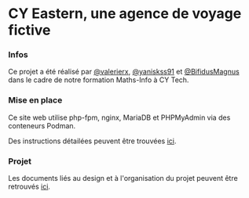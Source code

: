 # CY Eastern, une agence de voyage fictive

### Infos
Ce projet a été réalisé par [@valerierx](https://github.com/valerierx), [@yaniskss91](https://github.com/yaniskss91) et [@BifidusMagnus](https://github.com/BifidusMagnus) dans le cadre de notre formation Maths-Info à CY Tech.

### Mise en place
Ce site web utilise php-fpm, nginx, MariaDB et PHPMyAdmin via des conteneurs Podman.

Des instructions détailées peuvent être trouvées [ici](lamp/README.md).

### Projet
Les documents liés au design et à l'organisation du projet peuvent être retrouvés [ici](design).
